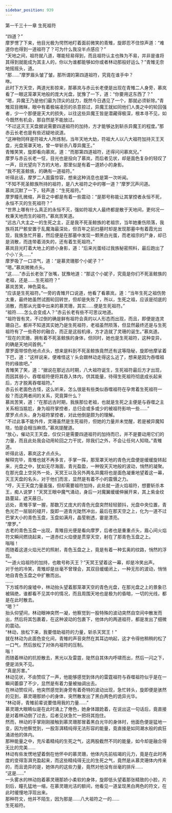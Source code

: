 ```yaml
---
sidebar_position: 939
---
```

 第一千三十一章 生死祖符


“四道？”  
摩罗愣了下来，他目光极为愕然地盯着面前微笑的青雉，旋即忍不住惊声道：“难道你也得到一道祖符了？可为什么我没半点感应？”  
“天地之间，祖符就八道，哪能轻易得到，而且祖符认主也殊为不易，并非是谁将其得到就能成为其主人的，你以为谁都能够如你或者林动那般好运么？”青雉无奈地摇摇头，道。  
“那……”摩罗眉头皱了皱，那所谓的第四道祖符，究竟在谁手中？  
咻。  
此时下方天空，两道光影掠来，那慕岚与赤云长老便是出现在青雉二人身旁，慕岚看了一眼这笼罩天地般的庞大光盘，犹豫了一下，道：“你要用这东西了？”  
“嗯，异魔王乃是他们最为顶尖的战力，既然今日遇见了一个，那就必须斩除。”青雉双目微眯，眼中有着极端凌厉的杀意掠过，异魔王就如同他们人类之中的轮回强者，少一个那便是天大的损失，以往这些异魔王皆是潜藏得极深，根本寻不见，如今既然有机会，那自然是不能放过。  
“不过这灭王天盘据说需要四道祖符的加持，方才能够达到斩杀异魔王的程度。”那赤云长老也是有些迟疑地说道。  
“这神物同样是符祖大人所炼制，当年天地大劫，符祖大人以八大祖符加持灭王天盘，光盘笼罩天地，曾一举斩杀八尊异魔王。”  
青雉笑笑，旋即看向慕岚，道：“而那第四道祖符，还得问问慕岚兄。”  
摩罗与赤云长老一怔，目光也是投向了慕岚，而后者见状，却是面色复杂的轻叹了一声，目光望向下方的大地，那里似是有着一道娇小的身影。  
“我不死圣鲸族，的确有一道祖符。”  
听得此话，摩罗二人面露惊容，想来这种消息也是第一次听闻。  
“不知不死圣鲸族所持的祖符，是八大祖符之中的哪一道？”摩罗沉声问道。  
慕岚沉默了一下，轻声道：“生死祖符。”  
摩罗瞳孔微缩，声音之中都是有着一些震动：“是那号称能让其掌控者永恒不死，永恒不灭的生死祖符？”  
“世界上哪有什么真正的永恒不灭，强如符祖大人最终都是散于天地间，更何况一枚秉天地而生的祖符。”慕岚苦笑道。  
“远古八大主之一的生死之主，正是我不死圣鲸族的老祖宗，当年她重伤陨落，我族将其尸骸安置于乱魔海最深处，但百年之前扫墓时却是发现那墓中有着霞光出现，我族急忙开墓，然后便是在那墓中发现一颗黑白光蛋，而老祖宗的尸身，却已是消散，而连带着消失的，还有着生死祖符。”  
慕岚目光盯着大地上的娇小身影，道：“后来光蛋经过我族秘密照料，最后跑出了个小丫头……”  
摩罗吸了一口凉气，道：“是慕灵珊那个小妮子？”  
“嗯。”慕岚微微点头。  
“这……”赤云长老张了张嘴，犹豫地道：“那这个小妮子，究竟是你们不死圣鲸族的老祖，还是……生死祖符？”  
慕岚苦笑，神色莫名。  
“应该是生死祖符。”一旁的青雉开口说道，他看了看慕岚，道：“当年生死之祖伤势太重，最终她虽然试图轮回转世，但却是失败了，所以，生死之祖，应该是彻底的消散，而那从光蛋中出来的慕灵珊，其实……便是生死祖符。”  
“祖符……怎么会变成人？”赤云长老有些不可思议地道。  
“祖符皆有灵，不过倒的确是鲜有祖符会真的以人形态而出现，而且，即便是连灵珊自己，都并不知道其实她乃是生死祖符，老祖虽然陨落，但显然最终还是与生死祖符有了一些奇妙的融合，而正是这般机缘，方才造就了灵珊的诞生。”慕岚道。  
“现在的灵珊，拥有着不死圣鲸族的身体，但同时，她也是生死祖符，这种变异，的确是天地间首例。”  
摩罗面带惊色地点点头，想来是料到不死圣鲸族竟然还有这等隐秘，旋即他摩挲着下巴，道：“这样说来，便难怪这丫头会跟林动走得这么近了，想来是因为吞噬祖符的缘故吧。”  
青雉笑了笑，道：“据说在那远古时期，八大祖符诞生，生死祖符最后方才出现，而因其弱小，吞噬祖符便将其吞入体内，供其能量，待得生死祖符彻底成长起来后，方才脱离吞噬祖符。”  
赤云长老面色古怪，这么听来，怎么很是有些类似吞噬祖符在孕育着生死祖符一般？而这两者间的关系，究竟算什么？  
慕岚苦笑，道：“在那远古时期，我族那位老祖，也就是生死之主便是与吞噬之主关系相当尴尬，身为祖符掌控者，总归会或多或少的被祖符影响一些……”  
摩罗点点头，身为祖符掌控者，对此他倒是颇为的理解。  
“不过此事不能外传，灵珊虽然是生死祖符，但她的力量并未觉醒，若是被异魔知晓，怕是会相当麻烦。”慕岚提醒道。  
“放心，催动灭王天盘，仅仅只是需要四道祖符的加持而已，并不是要动用它们的力量，而且此处我会动用轮回之力干扰，除我们之外，不会让任何人知晓。”青雉道。  
听得此话，慕岚这才点点头。  
解释完毕，青雉也就不再多言，手掌一挥，那笼罩天地的青色光盘便是缓缓旋转起来，光盘之中，犹如无尽海面，青光盈盈，一种毁天灭地般的波动，悄然的凝聚。  
在那光盘上空另外一处，天冥王以及另外两名异魔将也是面色凝重地望着这一幕，灭王天盘的名头，对于他们而言，显然是有着不小的震慑之力。  
“哼，灭王天盘力量虽强，但却需要祖符加持，此处就一道火焰祖符，想要斩杀本王，痴人说梦！”天冥王眼中魔气涌动，身后一对魔翼缓缓伸展开来，其上紫金纹路蔓延，遮天蔽日。  
远处，青雉手掌一握，那数万丈庞大的青色光盘突然轻轻颤抖，光盘中央位置，青色光芒一层层的褪开，旋即一道青光陡然冲出，最后在那天空之上，化为一道不过巴掌大小的青色玉盘，玉盘如满月，晶莹剔透，霎是漂亮。  
“摩罗。”  
古老的青色玉盘一出现，青雉目光便是看向摩罗，后者也是重重点头，眉心间火焰符文瞬间燃烧起来，一道赤红火焰便是贯穿天空，射在了那青色玉盘之上。  
嗡嗡！  
而随着这道火焰光芒的照射，青色玉盘之上，竟是有着一种玄奥的纹路，悄然的浮现。  
“一道火焰祖符的加持，也敢号称灭王？”天冥王望着这一幕，却是冷笑出声。  
对于他的冷笑，青雉却是丝毫不曾理会，其双目缓缓闭上，一种无形的波动，悄悄地自青色玉盘之中扩散而出。  
……  
下方城市的废墟中，林动抬头望着那笼罩天空的青色光盘，在那光盘之上的景象已被隔绝，谁都看不见其中的情况，而且周围天地也是极为的昏暗，一切的光线，都是在此时散去。  
“嗯？”  
抬头仰望间，林动眼神突然一凝，他察觉到一股特殊的波动突然自空间中散发而出，然后将其包裹着，在这种波动的包裹下，他体内的两道祖符，都是发出了细微的震动。  
“林动，放松下来，我要借助祖符的力量，斩杀天冥王！”  
就在林动为此面色变化间，青雉的声音突然在其耳边响起，这才令得他稍稍的松了一口气，然后放松了对体内祖符的压制。  
嗡！  
而随着林动的抗拒散去，黑光以及雷霆，陡然自其体内呼啸而出，然后一闪之下，便是消失不见。  
“真是厉害。”  
林动见状，不由赞叹了一声，他能够感觉到体内的雷霆祖符与吞噬祖符似乎是在一瞬间萎靡了不少，显然是有着力量被抽调出去。  
在林动赞叹间，他突然感觉到身旁有着奇特的波动出现，急忙转头，旋即便是骇然的见到，慕灵珊那娇小的身体，突然散发出了黑白两色的诡异光华。  
“林动哥，青雉前辈说要借用我的力量……”  
慕灵珊大眼睛似是在此时涌上了倦色，她身体踉跄着，在说出这一句话后，竟直接是对着林动倒了过去，后者见状急忙一把将其抱住。  
然而，林动的手掌刚刚接触到慕灵珊那冒着黑白光华的身体时，他面色便是猛地一变，因为他察觉到，一股澎湃精纯得无法形容的能量，竟直接是如同潮水般的疯狂涌进他的体内。  
那种能量之中，充斥着精纯的生死之气，这两股截然不同的能量，如今却是融合得无比的完美……  
林动有些发愣地望着倒在他怀中的慕灵珊，他体内先前枯竭的元力，竟是在此时再度的变得澎湃充盈起来，而这些精纯得无比的生死之气，竟然是从慕灵珊体内传来的，而且诡异的是，她体内的这些力量，竟然对他没有丝毫的排斥……  
“这是……”  
一头雾水的林动抱着慕灵珊那娇小柔软的身体，旋即低头望着那张精致的小脸，片刻后，瞳孔猛地一缩，在慕灵珊光洁的额间，他看见一道呈现黑白两色的符文，在此时缓慢地浮现出来。  
那种符文，他并不陌生，因为那是……八大祖符之一的……  
生死祖符。  
  
  
